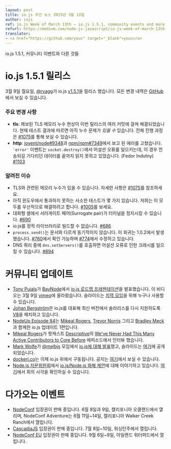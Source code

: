 ```yaml
---
layout: post
title: io.js 주간 뉴스 2015년 3월 13일
author: iojs
ref: io.js Week of March 13th — io.js 1.5.1, community events and more
refurl: https://medium.com/node-js-javascript/io-js-week-of-march-13th-e3024cc66802
translator:
- <a href="https://github.com/yous" target="_blank">yous</a>
---
```


io.js 1.5.1, 커뮤니티 이벤트와 다른 것들

<!--
# io.js 1.5.1 Release
-->
# io.js 1.5.1 릴리스

<!--
On Monday, March 9th, [@rvagg](https://github.com/rvagg) released io.js [v1.5.1](https://iojs.org/dist/v1.5.1/). The complete change log can be found [on GitHub](https://github.com/iojs/io.js/blob/v1.x/CHANGELOG.md).
-->
3월 9일 월요일, [@rvagg](https://github.com/rvagg)가 io.js [v1.5.1](https://iojs.org/dist/v1.5.1/)을 릴리스 했습니다. 모든 변경 내역은 [GitHub](https://github.com/iojs/io.js/blob/v1.x/CHANGELOG.md)에서 보실 수 있습니다.

<!--
### Notable changes
-->
### 주요 변경 사항

<!--
* **tls**: The reported TLS memory leak has been resolved via various commits in this release. Current testing indicated that there _may_ still be some leak problems. Track complete progress at [#1075](https://github.com/iojs/io.js/issues/1075).
* **http**: Fixed an error reported at [joyent/node#9348](https://github.com/joyent/node/issues/9348) and [npm/npm#7349](https://github.com/npm/npm/issues/7349). Pending data was not being fully read upon an `'error'` event leading to an assertion failure on `socket.destroy()`. (Fedor Indutny) [#1103](https://github.com/iojs/io.js/pull/1103)
-->
* **tls**: 제보된 TLS 메모리 누수 현상이 이번 릴리스의 여러 커밋에 걸쳐 해결되었습니다. 현재 테스트 결과에 따르면 아직 누수 문제가 _있을 수_ 있습니다. 전체 진행 과정은 [#1075](https://github.com/iojs/io.js/issues/1075)를 통해 보실 수 있습니다.
* **http**: [joyent/node#9348](https://github.com/joyent/node/issues/9348)과 [npm/npm#7349](https://github.com/npm/npm/issues/7349)에서 보고 된 에러를 고쳤습니다. `'error'` 이벤트는 `socket.destroy()`에서 어설션 오류를 일으키는데, 이 경우 전송되길 기다리던 데이터를 끝까지 읽지 못하고 있었습니다. (Fedor Indutny) [#1103](https://github.com/iojs/io.js/pull/1103)

<!--
### Known issues
-->
### 알려진 이슈

<!--
* Possible remaining TLS-related memory leak(s), details at [#1075](https://github.com/iojs/io.js/issues/1075).
* Windows still reports some minor test failures and we are continuing to address all of these as a priority. See [#1005](https://github.com/iojs/io.js/issues/1005).
* Surrogate pair in REPL can freeze terminal [#690](https://github.com/iojs/io.js/issues/690)
* Not possible to build io.js as a static library [#686](https://github.com/iojs/io.js/issues/686)
* `process.send()` is not synchronous as the docs suggest, a regression introduced in 1.0.2, see [#760](https://github.com/iojs/io.js/issues/760) and fix in [#774](https://github.com/iojs/io.js/issues/774)
* Calling `dns.setServers()` while a DNS query is in progress can cause the process to crash on a failed assertion [#894](https://github.com/iojs/io.js/issues/894)
-->
* TLS와 관련된 메모리 누수가 있을 수 있습니다. 자세한 사항은 [#1075](https://github.com/iojs/io.js/issues/1075)를 참조하세요.
* 아직 윈도우에서 통과하지 못하는 사소한 테스트가 몇 가지 있습니다. 저희는 이 모두를 우선적으로 해결하려고 합니다. [#1005](https://github.com/iojs/io.js/issues/1005)를 보세요.
* 대화형 셸에서 서러게이트 페어(Surrogate pair)가 터미널을 정지시킬 수 있습니다. [#690](https://github.com/iojs/io.js/issues/690)
* io.js를 정적 라이브러리로 빌드할 수 없습니다. [#686](https://github.com/iojs/io.js/issues/686)
* `process.send()`는 문서와 다르게 동기적이지 않습니다. 이 회귀는 1.0.2에서 발생했습니다. [#760](https://github.com/iojs/io.js/issues/760)에서 확인 가능하며 [#774](https://github.com/iojs/io.js/issues/774)에서 수정하고 있습니다.
* DNS 쿼리 중에 `dns.setServers()`를 호출하면 어설션 오류로 인한 크래시를 일으킬 수 있습니다. [#894](https://github.com/iojs/io.js/issues/894)

<!--
# Community Updates
-->
# 커뮤니티 업데이트

<!--
* [Tony Pujals] (https://twitter.com/subfuzion) gave [the io.js roadmap presentation](http://roadmap.iojs.org/) to [BayNode](http://www.meetup.com/BayNode/events/220246228/). The video was posted to [vimeo](https://vimeo.com/121707989) on March 9. Slides are available for anyone to give at their [local meetup](ron.buell@rd.io).
* [Johan Bergström](https://github.com/jbergstroem) is working on getting a patch into [V8](https://codereview.chromium.org/990063002) on behalf of io.js to bring Solaris support back into the latest version
* [NodeUp Episode 84](http://nodeup.com/eightyfour) it's io.js update #1 with [Mikeal Rogers](https://github.com/mikeal), [Trevor Norris](https://github.com/trevnorris) and [Bradley Meck](https://github.com/bmeck)
* [Mikeal Rogers](https://github.com/mikeal) was interviewed for [Descriptive](http://descriptive.audio) podcast on an episoded called [We've Never Had This Many Active Contributors to Core Before](http://descriptive.audio/episodes/12)
* [Mark Wolfe](https://twitter.com/wolfeidau) gave a [talk about io.js](https://twitter.com/wolfeidau/status/575785856545378304) at [@melbjs](https://twitter.com/melbjs) meetup, slides are published [here](https://speakerdeck.com/wolfeidau/iojs-bringing-es6-to-the-node)
* [dockeri.co](http://dockeri.co/) now runs on io.js, you can see the announcement [here](https://twitter.com/wjblankenship/status/575867637680369665)
* [Node.js Advisory Board](https://nodejs.org/about/advisory-board/) are talking about the [io.js/Node.js reconciliation proposal](https://github.com/iojs/io.js/issues/978), you can check the meeting minutes [here](https://github.com/joyent/nodejs-advisory-board/blob/master/meetings/2015-03-09/minutes.md#nodejsiojs-reconciliation-bb)
-->
* [Tony Pujals](https://twitter.com/subfuzion)가 [BayNode](http://www.meetup.com/BayNode/events/220246228/)에서 [io.js 로드맵 프레젠테이션](http://roadmap.iojs.org/)을 발표했습니다. 이 비디오는 3월 9일 [vimeo](https://vimeo.com/121707989)에 올라왔습니다. 슬라이드는 [지역 모임](ron.buell@rd.io)을 위해 누구나 사용할 수 있습니다.
* [Johan Bergström](https://github.com/jbergstroem)은 io.js를 대표해 최신 버전에서 솔라리스를 다시 지원하도록 [V8](https://codereview.chromium.org/990063002)을 패치하고 있습니다.
* [NodeUp Episode 84](http://nodeup.com/eightyfour)는 [Mikeal Rogers](https://github.com/mikeal), [Trevor Norris](https://github.com/trevnorris) 그리고 [Bradley Meck](https://github.com/bmeck)과 함께한 io.js 업데이트 1편입니다.
* [Mikeal Rogers](https://github.com/mikeal)가 팟캐스트 [Descriptive](http://descriptive.audio)의 [We've Never Had This Many Active Contributors to Core Before](http://descriptive.audio/episodes/12) 에피소드에서 인터뷰 했습니다.
* [Mark Wolfe](https://twitter.com/wolfeidau)가 [@melbjs](https://twitter.com/melbjs) 모임에서 [io.js에 대해 발표](https://twitter.com/wolfeidau/status/575785856545378304)했고, 슬라이드는 [여기](https://speakerdeck.com/wolfeidau/iojs-bringing-es6-to-the-node)에 공개되었습니다.
* [dockeri.co](http://dockeri.co/)는 이제 io.js 위에서 구동됩니다. 공지는 [여기](https://twitter.com/wjblankenship/status/575867637680369665)에서 보실 수 있습니다.
* [Node.js 자문위원회](https://nodejs.org/about/advisory-board/)에서 [io.js/Node.js 화해 제안](https://github.com/iojs/io.js/issues/978)에 대해 이야기하고 있습니다. [여기](https://github.com/joyent/nodejs-advisory-board/blob/master/meetings/2015-03-09/minutes.md#nodejsiojs-reconciliation-bb)에서 회의 시각을 확인하실 수 있습니다.

<!--
# Upcoming Events
-->
# 다가오는 이벤트

<!--
* [NodeConf](http://nodeconf.com/) tickets are on sale, June 8th and 9th at Oakland, CA and NodeConf Adventure for June 11th - 14th at Walker Creek Ranch, CA
* [CascadiaJS](http://2015.cascadiajs.com/) tickets are on sale, July 8th - 10th at Washington State
* [NodeConf EU](http://nodeconf.eu/) tickets are on sale, September 6th - 9th at Waterford, Ireland
-->
* [NodeConf](http://nodeconf.com/) 입장권이 판매 중입니다. 6월 8일과 9일, 캘리포니아 오클랜드에서 열리며, NodeConf Adventure는 6월 11일~14일, 캘리포니아 Walker Creek Ranch에서 열립니다.
* [CascadiaJS](http://2015.cascadiajs.com/) 입장권이 판매 중입니다. 7월 8일~10일, 워싱턴주에서 열립니다.
* [NodeConf EU](http://nodeconf.eu/) 입장권이 판매 중입니다. 9월 6일~9일, 아일랜드 워터퍼드에서 열립니다.
